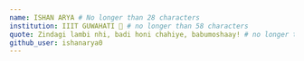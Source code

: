 ```yaml
---
name: ISHAN ARYA # No longer than 28 characters
institution: IIIT GUWAHATI 🚩 # no longer than 58 characters
quote: Zindagi lambi nhi, badi honi chahiye, babumoshaay! # no longer than 100 characters, avoid using quotes(") to guarantee the format remains the same.
github_user: ishanarya0
---
```


